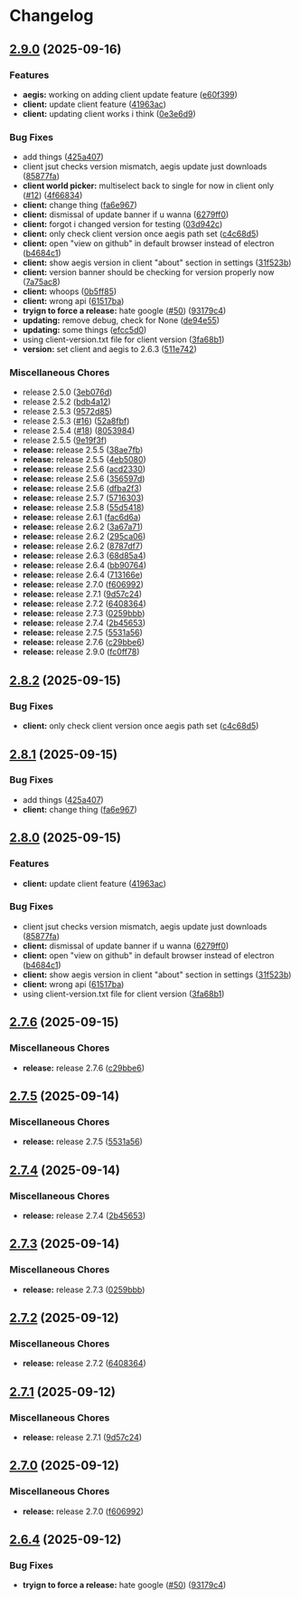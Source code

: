 # Changelog

## [2.9.0](https://github.com/AEGIS-GAME/aegis/compare/client-v2.8.2...client-v2.9.0) (2025-09-16)


### Features

* **aegis:** working on adding client update feature ([e60f399](https://github.com/AEGIS-GAME/aegis/commit/e60f399553ab86282a153004cbcc2751371a94dc))
* **client:** update client feature ([41963ac](https://github.com/AEGIS-GAME/aegis/commit/41963ac38061bdfd20b010933603e7a94a80a10e))
* **client:** updating client works i think ([0e3e6d9](https://github.com/AEGIS-GAME/aegis/commit/0e3e6d99776d6439f204458fbc90b2a4600c476a))


### Bug Fixes

* add things ([425a407](https://github.com/AEGIS-GAME/aegis/commit/425a407464e62a06eefc8f03aabc418a01f0fe59))
* client jsut checks version mismatch, aegis update just downloads ([85877fa](https://github.com/AEGIS-GAME/aegis/commit/85877fa7f45afe54710a6d071553e8604dc96967))
* **client world picker:** multiselect back to single for now in client only ([#12](https://github.com/AEGIS-GAME/aegis/issues/12)) ([4f66834](https://github.com/AEGIS-GAME/aegis/commit/4f66834bfe9bf251862e33cda2adfebd68ddc493))
* **client:** change thing ([fa6e967](https://github.com/AEGIS-GAME/aegis/commit/fa6e967c3bcee38c59f4e258ba36ffed17f7ae42))
* **client:** dismissal of update banner if u wanna ([6279ff0](https://github.com/AEGIS-GAME/aegis/commit/6279ff007d1e76a6adf3c8e9f97d5cf0a5e7cc35))
* **client:** forgot i changed version for testing ([03d942c](https://github.com/AEGIS-GAME/aegis/commit/03d942c1e34ac77e72c18f7302665afc80641505))
* **client:** only check client version once aegis path set ([c4c68d5](https://github.com/AEGIS-GAME/aegis/commit/c4c68d51efe47c5b75ecfb5e75f7350a20718163))
* **client:** open "view on github" in default browser instead of electron ([b4684c1](https://github.com/AEGIS-GAME/aegis/commit/b4684c16ba3e80680ae67fea05570daa95334293))
* **client:** show aegis version in client "about" section in settings ([31f523b](https://github.com/AEGIS-GAME/aegis/commit/31f523bc2f084a2b862d0798e77ca6a38fbca2d3))
* **client:** version banner should be checking for version properly now ([7a75ac8](https://github.com/AEGIS-GAME/aegis/commit/7a75ac8e9accebb2bfeceb5c7b4489ac3061eb51))
* **client:** whoops ([0b5ff85](https://github.com/AEGIS-GAME/aegis/commit/0b5ff85d7eebbf3b7de063fb05ad1764aef0bec9))
* **client:** wrong api ([61517ba](https://github.com/AEGIS-GAME/aegis/commit/61517baf84e0dc34a62ccc6c254daa11d0d988bf))
* **tryign to force a release:** hate google ([#50](https://github.com/AEGIS-GAME/aegis/issues/50)) ([93179c4](https://github.com/AEGIS-GAME/aegis/commit/93179c4935cf98ee3b50197d0a60b034db0905fd))
* **updating:** remove debug, check for None ([de94e55](https://github.com/AEGIS-GAME/aegis/commit/de94e55907452ff8a3a9a6707ead9d1ba2f95c21))
* **updating:** some things ([efcc5d0](https://github.com/AEGIS-GAME/aegis/commit/efcc5d0a332167388942b8ffdd0e5ff7cc502a81))
* using client-version.txt file for client version ([3fa68b1](https://github.com/AEGIS-GAME/aegis/commit/3fa68b1a468199095fc9571f15172c8c0c46f65e))
* **version:** set client and aegis to 2.6.3 ([511e742](https://github.com/AEGIS-GAME/aegis/commit/511e742296efca766fa2b6c7d4461b58a0a4998a))


### Miscellaneous Chores

* release 2.5.0 ([3eb076d](https://github.com/AEGIS-GAME/aegis/commit/3eb076dff4a0336558ca30647a628417b46666db))
* release 2.5.2 ([bdb4a12](https://github.com/AEGIS-GAME/aegis/commit/bdb4a12f48ffb9191d0097d9f3fd43f6e5323970))
* release 2.5.3 ([9572d85](https://github.com/AEGIS-GAME/aegis/commit/9572d8598bb30d72ded4806fcad0016a97316efe))
* release 2.5.3 ([#16](https://github.com/AEGIS-GAME/aegis/issues/16)) ([52a8fbf](https://github.com/AEGIS-GAME/aegis/commit/52a8fbfd5bc2bbdc5522a0857fe2beed37fcfa6c))
* release 2.5.4 ([#18](https://github.com/AEGIS-GAME/aegis/issues/18)) ([8053984](https://github.com/AEGIS-GAME/aegis/commit/8053984580d6df587a8ae074b3ed23ee328fe082))
* release 2.5.5 ([9e19f3f](https://github.com/AEGIS-GAME/aegis/commit/9e19f3fd94f699a51ad8b338c919b935f5f79464))
* **release:** release 2.5.5 ([38ae7fb](https://github.com/AEGIS-GAME/aegis/commit/38ae7fba94cc997121030b54e1028e8361021964))
* **release:** release 2.5.5 ([4eb5080](https://github.com/AEGIS-GAME/aegis/commit/4eb508056eebd89c6a7cc86ed980480bbf4634da))
* **release:** release 2.5.6 ([acd2330](https://github.com/AEGIS-GAME/aegis/commit/acd2330b75fec3d9dcf49e79406bf1dabc2d9b69))
* **release:** release 2.5.6 ([356597d](https://github.com/AEGIS-GAME/aegis/commit/356597d62a4afd2d9c6e0b32b2a02cd756f74845))
* **release:** release 2.5.6 ([dfba2f3](https://github.com/AEGIS-GAME/aegis/commit/dfba2f3aa87e85b7997fafd95e99b37ed30bafc7))
* **release:** release 2.5.7 ([5716303](https://github.com/AEGIS-GAME/aegis/commit/5716303fd91d26bb75d6472a978d38f5baae9791))
* **release:** release 2.5.8 ([55d5418](https://github.com/AEGIS-GAME/aegis/commit/55d54188ffed04bbfd9c6302e2678eedb11947a9))
* **release:** release 2.6.1 ([fac6d6a](https://github.com/AEGIS-GAME/aegis/commit/fac6d6aa2045e8a55613ef819fa848da18bc46dd))
* **release:** release 2.6.2 ([3a67a71](https://github.com/AEGIS-GAME/aegis/commit/3a67a7105dad112d8e03af9de96e18bf26fa0fd5))
* **release:** release 2.6.2 ([295ca06](https://github.com/AEGIS-GAME/aegis/commit/295ca06f80e56a78aef2fd22ba23cf6f9e424047))
* **release:** release 2.6.2 ([8787df7](https://github.com/AEGIS-GAME/aegis/commit/8787df78bc9b3420c6d1cae15ea6406de9cb11f0))
* **release:** release 2.6.3 ([68d85a4](https://github.com/AEGIS-GAME/aegis/commit/68d85a4961650ead3b355b284ff19803351cdbb3))
* **release:** release 2.6.4 ([bb90764](https://github.com/AEGIS-GAME/aegis/commit/bb90764535993a7d170bacab8c924196daa27781))
* **release:** release 2.6.4 ([713166e](https://github.com/AEGIS-GAME/aegis/commit/713166e8996bac1a9471ca294b0d1703ea17fe2f))
* **release:** release 2.7.0 ([f606992](https://github.com/AEGIS-GAME/aegis/commit/f606992695d07dded3787febced2586ca08e80e2))
* **release:** release 2.7.1 ([9d57c24](https://github.com/AEGIS-GAME/aegis/commit/9d57c2484cbb0bf5664c0dd25f7965a8cab027d2))
* **release:** release 2.7.2 ([6408364](https://github.com/AEGIS-GAME/aegis/commit/64083645be9da4aa46934313f9b4cba02c0ca6b9))
* **release:** release 2.7.3 ([0259bbb](https://github.com/AEGIS-GAME/aegis/commit/0259bbb85e855f16d0ea1550f98c29abbc113cc1))
* **release:** release 2.7.4 ([2b45653](https://github.com/AEGIS-GAME/aegis/commit/2b45653e3cf530ad437b13365e86cc6691fdfe4e))
* **release:** release 2.7.5 ([5531a56](https://github.com/AEGIS-GAME/aegis/commit/5531a566878ee494d18dac37d4f7d54b3b2273e5))
* **release:** release 2.7.6 ([c29bbe6](https://github.com/AEGIS-GAME/aegis/commit/c29bbe63290d54a2eb0ab313a30b50c1fe10713f))
* **release:** release 2.9.0 ([fc0ff78](https://github.com/AEGIS-GAME/aegis/commit/fc0ff780599cc237ae0406b4f5ae2d37b06d5ee4))

## [2.8.2](https://github.com/AEGIS-GAME/aegis/compare/client-v2.8.1...client-v2.8.2) (2025-09-15)


### Bug Fixes

* **client:** only check client version once aegis path set ([c4c68d5](https://github.com/AEGIS-GAME/aegis/commit/c4c68d51efe47c5b75ecfb5e75f7350a20718163))

## [2.8.1](https://github.com/AEGIS-GAME/aegis/compare/client-v2.8.0...client-v2.8.1) (2025-09-15)


### Bug Fixes

* add things ([425a407](https://github.com/AEGIS-GAME/aegis/commit/425a407464e62a06eefc8f03aabc418a01f0fe59))
* **client:** change thing ([fa6e967](https://github.com/AEGIS-GAME/aegis/commit/fa6e967c3bcee38c59f4e258ba36ffed17f7ae42))

## [2.8.0](https://github.com/AEGIS-GAME/aegis/compare/client-v2.7.6...client-v2.8.0) (2025-09-15)


### Features

* **client:** update client feature ([41963ac](https://github.com/AEGIS-GAME/aegis/commit/41963ac38061bdfd20b010933603e7a94a80a10e))


### Bug Fixes

* client jsut checks version mismatch, aegis update just downloads ([85877fa](https://github.com/AEGIS-GAME/aegis/commit/85877fa7f45afe54710a6d071553e8604dc96967))
* **client:** dismissal of update banner if u wanna ([6279ff0](https://github.com/AEGIS-GAME/aegis/commit/6279ff007d1e76a6adf3c8e9f97d5cf0a5e7cc35))
* **client:** open "view on github" in default browser instead of electron ([b4684c1](https://github.com/AEGIS-GAME/aegis/commit/b4684c16ba3e80680ae67fea05570daa95334293))
* **client:** show aegis version in client "about" section in settings ([31f523b](https://github.com/AEGIS-GAME/aegis/commit/31f523bc2f084a2b862d0798e77ca6a38fbca2d3))
* **client:** wrong api ([61517ba](https://github.com/AEGIS-GAME/aegis/commit/61517baf84e0dc34a62ccc6c254daa11d0d988bf))
* using client-version.txt file for client version ([3fa68b1](https://github.com/AEGIS-GAME/aegis/commit/3fa68b1a468199095fc9571f15172c8c0c46f65e))

## [2.7.6](https://github.com/AEGIS-GAME/aegis/compare/client-v2.7.5...client-v2.7.6) (2025-09-15)


### Miscellaneous Chores

* **release:** release 2.7.6 ([c29bbe6](https://github.com/AEGIS-GAME/aegis/commit/c29bbe63290d54a2eb0ab313a30b50c1fe10713f))

## [2.7.5](https://github.com/AEGIS-GAME/aegis/compare/client-v2.7.4...client-v2.7.5) (2025-09-14)


### Miscellaneous Chores

* **release:** release 2.7.5 ([5531a56](https://github.com/AEGIS-GAME/aegis/commit/5531a566878ee494d18dac37d4f7d54b3b2273e5))

## [2.7.4](https://github.com/AEGIS-GAME/aegis/compare/client-v2.7.3...client-v2.7.4) (2025-09-14)


### Miscellaneous Chores

* **release:** release 2.7.4 ([2b45653](https://github.com/AEGIS-GAME/aegis/commit/2b45653e3cf530ad437b13365e86cc6691fdfe4e))

## [2.7.3](https://github.com/AEGIS-GAME/aegis/compare/client-v2.7.2...client-v2.7.3) (2025-09-14)


### Miscellaneous Chores

* **release:** release 2.7.3 ([0259bbb](https://github.com/AEGIS-GAME/aegis/commit/0259bbb85e855f16d0ea1550f98c29abbc113cc1))

## [2.7.2](https://github.com/AEGIS-GAME/aegis/compare/client-v2.7.1...client-v2.7.2) (2025-09-12)


### Miscellaneous Chores

* **release:** release 2.7.2 ([6408364](https://github.com/AEGIS-GAME/aegis/commit/64083645be9da4aa46934313f9b4cba02c0ca6b9))

## [2.7.1](https://github.com/AEGIS-GAME/aegis/compare/client-v2.7.0...client-v2.7.1) (2025-09-12)


### Miscellaneous Chores

* **release:** release 2.7.1 ([9d57c24](https://github.com/AEGIS-GAME/aegis/commit/9d57c2484cbb0bf5664c0dd25f7965a8cab027d2))

## [2.7.0](https://github.com/AEGIS-GAME/aegis/compare/client-v2.6.4...client-v2.7.0) (2025-09-12)


### Miscellaneous Chores

* **release:** release 2.7.0 ([f606992](https://github.com/AEGIS-GAME/aegis/commit/f606992695d07dded3787febced2586ca08e80e2))

## [2.6.4](https://github.com/AEGIS-GAME/aegis/compare/client-v2.6.3...client-v2.6.4) (2025-09-12)


### Bug Fixes

* **tryign to force a release:** hate google ([#50](https://github.com/AEGIS-GAME/aegis/issues/50)) ([93179c4](https://github.com/AEGIS-GAME/aegis/commit/93179c4935cf98ee3b50197d0a60b034db0905fd))

